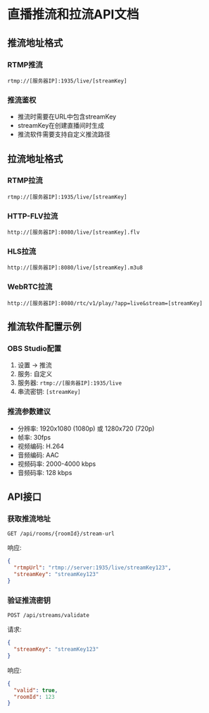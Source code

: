 # 直播推流和拉流API文档

## 推流地址格式

### RTMP推流
```
rtmp://[服务器IP]:1935/live/[streamKey]
```

### 推流鉴权
- 推流时需要在URL中包含streamKey
- streamKey在创建直播间时生成
- 推流软件需要支持自定义推流路径

## 拉流地址格式

### RTMP拉流
```
rtmp://[服务器IP]:1935/live/[streamKey]
```

### HTTP-FLV拉流
```
http://[服务器IP]:8080/live/[streamKey].flv
```

### HLS拉流
```
http://[服务器IP]:8080/live/[streamKey].m3u8
```

### WebRTC拉流
```
http://[服务器IP]:8080/rtc/v1/play/?app=live&stream=[streamKey]
```

## 推流软件配置示例

### OBS Studio配置
1. 设置 -> 推流
2. 服务: 自定义
3. 服务器: `rtmp://[服务器IP]:1935/live`
4. 串流密钥: `[streamKey]`

### 推流参数建议
- 分辨率: 1920x1080 (1080p) 或 1280x720 (720p)
- 帧率: 30fps
- 视频编码: H.264
- 音频编码: AAC
- 视频码率: 2000-4000 kbps
- 音频码率: 128 kbps

## API接口

### 获取推流地址
```
GET /api/rooms/{roomId}/stream-url
```

响应:
```json
{
  "rtmpUrl": "rtmp://server:1935/live/streamKey123",
  "streamKey": "streamKey123"
}
```

### 验证推流密钥
```
POST /api/streams/validate
```

请求:
```json
{
  "streamKey": "streamKey123"
}
```

响应:
```json
{
  "valid": true,
  "roomId": 123
}
```